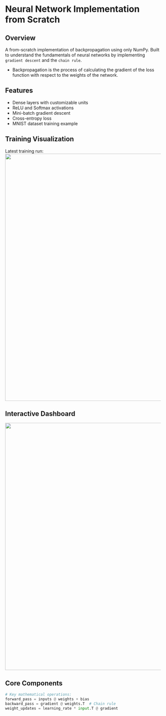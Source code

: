 # Neural Network Implementation from Scratch

## Overview
A from-scratch implementation of backpropagation using only NumPy. Built to understand the fundamentals of neural networks by implementing `gradient descent` and the `chain rule`.

* Backpropagation is the process of calculating the gradient of the loss function with respect to the weights of the network.

## Features
- Dense layers with customizable units
- ReLU and Softmax activations
- Mini-batch gradient descent
- Cross-entropy loss
- MNIST dataset training example

## Training Visualization
Latest training run:
<img src="src/results/training_animation.gif" width="800">

## Interactive Dashboard
<img src="src/results/dashboard/epoch_0090.png" width="800">

## Core Components
```python
# Key mathematical operations:
forward_pass = inputs @ weights + bias
backward_pass = gradient @ weights.T  # Chain rule
weight_updates = learning_rate * input.T @ gradient
```
````markdown